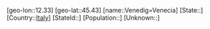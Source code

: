 ﻿---
location: [45.43,12.33]
type: City
tags:
- geo/City


SpocWebEntityId: 35240
isDeleted: false
confidential: public

---
[geo-lon::12.33]
[geo-lat::45.43]
[name::Venedig=Venecia]
[State::]
[Country::[Italy](geo/Continent/Europe/Italy.md)]
[StateId::]
[Population::]
[Unknown::]

